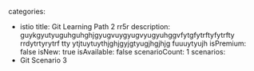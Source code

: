 categories:
  - istio
title: Git Learning Path 2 rr5r
description: guykgyutyuguhguhghjgyugvuygyugvyugyuhggvfytgfytrftyfytrfty rrdytrtyrytrf tty ytjtuytuythjghjgyjgtyugjhgjhjg fuuuytyujh
isPremium: false
isNew: true
isAvailable: false
scenarioCount: 1
scenarios: 
  - Git Scenario 3
